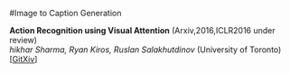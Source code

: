 #Image to Caption Generation

**Action Recognition using Visual Attention** (Arxiv,2016,ICLR2016 under review)  
*hikhar Sharma, Ryan Kiros, Ruslan Salakhutdinov* (University of Toronto)
[[GitXiv](http://gitxiv.com/posts/xdxtvLF2angdj9BKW/action-recognition-using-visual-attention)]  


